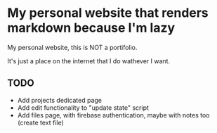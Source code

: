 # My personal website that renders markdown because I'm lazy

My personal website, this is NOT a portifolio.

It's just a place on the internet that I do wathever I want.

## TODO

- Add projects dedicated page
- Add edit functionality to "update state" script
- Add files page, with firebase authentication, maybe with notes too (create text file)
